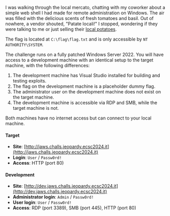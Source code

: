 I was walking through the local mercato, chatting with my coworker about a simple web shell I had made for remote administration on Windows. The air was filled with the delicious scents of fresh tomatoes and basil. Out of nowhere, a vendor shouted, "Patate locali!" I stopped, wondering if they were talking to me or just selling their [local potatoes](https://decoder.cloud/2023/02/13/localpotato-when-swapping-the-context-leads-you-to-system/).

The flag is located at `C:\flag\flag.txt` and is only accessible by `NT AUTHORITY\SYSTEM`.

The challenge runs on a fully patched Windows Server 2022. You will have access to a development machine with an identical setup to the target machine, with the following differences:

1. The development machine has Visual Studio installed for building and testing exploits.
2. The flag on the development machine is a placeholder dummy flag.
3. The administrator user on the development machine does not exist on the target machine.
4. The development machine is accessible via RDP and SMB, while the target machine is not.

Both machines have no internet access but can connect to your local machine.

#### Target
- **Site**: [http://jaws.challs.jeopardy.ecsc2024.it](http://jaws.challs.jeopardy.ecsc2024.it)
- **Login**: `User` / `Passw0rd!`
- **Access**: HTTP (port 80)

#### Development
- **Site**: [http://dev.jaws.challs.jeopardy.ecsc2024.it](http://dev.jaws.challs.jeopardy.ecsc2024.it)
- **Administrator login**: `Admin` / `Passw0rd!`
- **User login**: `User` / `Passw0rd!`
- **Access**: RDP (port 3389), SMB (port 445), HTTP (port 80)
